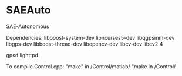 SAEAuto
=======

SAE-Autonomous

Dependencies: 
libboost-system-dev
libncurses5-dev
libqgpsmm-dev
libgps-dev
libboost-thread-dev
libopencv-dev
libcv-dev
libcv2.4

gpsd
lighttpd

To compile Control.cpp:
"make" in /Control/matlab/
"make in /Control/
